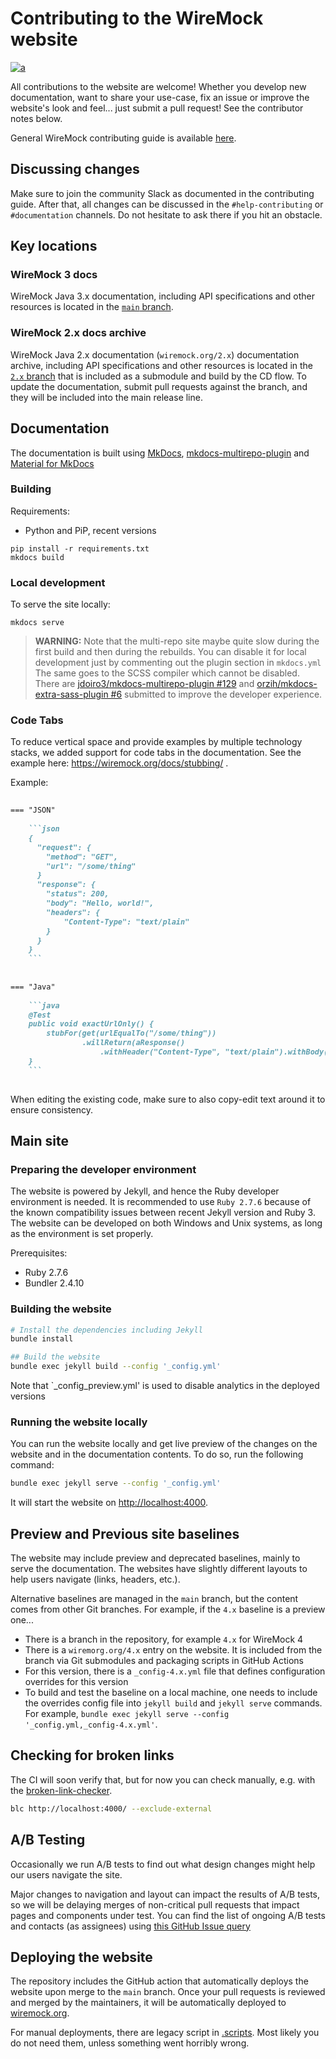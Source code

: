 # Contributing to the WireMock website

[![a](https://img.shields.io/badge/slack-Join%20us-brightgreen?style=flat&logo=slack)](https://wiremock.org/docs/community/slack)

All contributions to the website are welcome!
Whether you develop new documentation, want to share your use-case,
fix an issue or improve the website's look and feel...
just submit a pull request!
See the contributor notes below.

General WireMock contributing guide is available [here](https://github.com/wiremock/community/tree/main/contributing).

## Discussing changes

Make sure to join the community Slack as documented in the contributing guide.
After that, all changes can be discussed in the `#help-contributing` or `#documentation` channels.
Do not hesitate to ask there if you hit an obstacle.

## Key locations

### WireMock 3 docs

WireMock Java 3.x documentation, including API specifications and other resources is located in the
[`main` branch](https://github.com/wiremock/wiremock.org/tree/main).

### WireMock 2.x docs archive

WireMock Java 2.x documentation (`wiremock.org/2.x`) documentation archive,
including API specifications and other resources is located in the
[`2.x` branch](https://github.com/wiremock/wiremock.org/tree/2.x)
that is included as a submodule and build by the CD flow.
To update the documentation, submit pull requests against the branch,
and they will be included into the main release line.

## Documentation

The documentation is built using 
[MkDocs](https://www.mkdocs.org/),
[mkdocs-multirepo-plugin](https://github.com/jdoiro3/mkdocs-multirepo-plugin/tree/main) and
[Material for MkDocs](https://squidfunk.github.io/mkdocs-material)

### Building

Requirements:

- Python and PiP, recent versions

```shell
pip install -r requirements.txt
mkdocs build
```

### Local development

To serve the site locally:

```shell
mkdocs serve
```

> **WARNING:** Note that the multi-repo site maybe quite slow during the
> first build and then during the rebuilds.
> You can disable it for local development just by commenting out the plugin section in `mkdocs.yml`
> The same goes to the SCSS compiler which cannot be disabled.
> There are [jdoiro3/mkdocs-multirepo-plugin #129](https://github.com/jdoiro3/mkdocs-multirepo-plugin/issues/129)
> and [orzih/mkdocs-extra-sass-plugin #6](https://github.com/orzih/mkdocs-extra-sass-plugin/issues/6)
> submitted to improve the developer experience.

### Code Tabs

To reduce vertical space and provide examples by multiple technology stacks,
we added support for code tabs in the documentation.
See the example here: https://wiremock.org/docs/stubbing/ .

Example:

```markdown
    
=== "JSON"
    
    ```json
    {
      "request": {
        "method": "GET",
        "url": "/some/thing"
      }
      "response": {
        "status": 200,
        "body": "Hello, world!",
        "headers": {
            "Content-Type": "text/plain"
        }
      }
    }
    ```
    
    
=== "Java"
    
    ```java
    @Test
    public void exactUrlOnly() {
        stubFor(get(urlEqualTo("/some/thing"))
                .willReturn(aResponse()
                    .withHeader("Content-Type", "text/plain").withBody("Hello world!")));
    }
    ```
    
```

When editing the existing code, make sure to also copy-edit text around it to ensure consistency.

## Main site

### Preparing the developer environment

The website is powered by Jekyll, and hence the Ruby developer environment is needed.
It is recommended to use `Ruby 2.7.6` because of the known compatibility issues between recent Jekyll version and Ruby 3.
The website can be developed on both Windows and Unix systems,
as long as the environment is set properly.

Prerequisites:

- Ruby 2.7.6
- Bundler 2.4.10

### Building the website

```bash
# Install the dependencies including Jekyll
bundle install

## Build the website
bundle exec jekyll build --config '_config.yml'
```

Note that `_config_preview.yml' is used to disable analytics in the deployed versions

### Running the website locally

You can run the website locally and get live preview of the changes
on the website and in the documentation contents.
To do so, run the following command:

```bash
bundle exec jekyll serve --config '_config.yml'
```

It will start the website on [http://localhost:4000](http://localhost:4000).

## Preview and Previous site baselines

The website may include preview and deprecated baselines, mainly to serve the documentation.
The websites have slightly different layouts to help users navigate (links, headers, etc.).

Alternative baselines are managed in the `main` branch,
but the content comes from other Git branches.
For example, if the `4.x` baseline is a preview one...

- There is a branch in the repository, for example `4.x` for WireMock 4
- There is a `wiremorg.org/4.x` entry on the website.
  It is included from the branch via Git submodules and packaging scripts in GitHub Actions
- For this version, there is a `_config-4.x.yml` file that defines configuration overrides for this version
- To build and test the baseline on a local machine, one needs to include the overrides config file into `jekyll build` and `jekyll serve` commands.
  For example, `bundle exec jekyll serve --config '_config.yml,_config-4.x.yml'`.

## Checking for broken links

The CI will soon verify that, but for now you can check manually, e.g. with the
[broken-link-checker](https://github.com/stevenvachon/broken-link-checker).

```bash
blc http://localhost:4000/ --exclude-external
```

## A/B Testing

Occasionally we run A/B tests to find out what design changes might help our users navigate the site.

Major changes to navigation and layout can impact the results of A/B tests,
so we will be delaying merges of non-critical pull requests that impact pages and components under test.
You can find the list of ongoing A/B tests and contacts (as assignees) using [this GitHub Issue query](https://github.com/wiremock/wiremock.org/labels/ab-tests)

## Deploying the website

The repository includes the GitHub action that automatically deploys the website upon
merge to the `main` branch.
Once your pull requests is reviewed and merged by the maintainers,
it will be automatically deployed to [wiremock.org](https://wiremock.org).

For manual deployments, there are legacy script in [.scripts](/.scripts).
Most likely you do not need them, unless something went horribly wrong.
